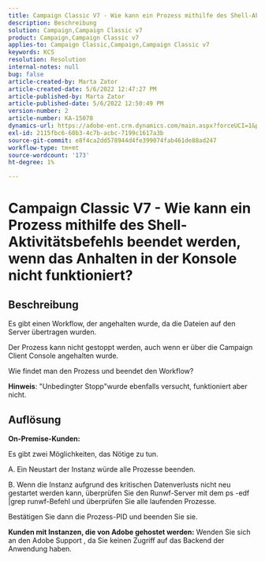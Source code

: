 ```yaml
---
title: Campaign Classic V7 - Wie kann ein Prozess mithilfe des Shell-Aktivitätsbefehls beendet werden, wenn das Anhalten in der Konsole nicht funktioniert?
description: Beschreibung
solution: Campaign,Campaign Classic v7
product: Campaign,Campaign Classic v7
applies-to: Campaign Classic,Campaign,Campaign Classic v7
keywords: KCS
resolution: Resolution
internal-notes: null
bug: false
article-created-by: Marta Zator
article-created-date: 5/6/2022 12:47:27 PM
article-published-by: Marta Zator
article-published-date: 5/6/2022 12:50:49 PM
version-number: 2
article-number: KA-15078
dynamics-url: https://adobe-ent.crm.dynamics.com/main.aspx?forceUCI=1&pagetype=entityrecord&etn=knowledgearticle&id=9f0becab-3acd-ec11-a7b5-6045bd00dbbc
exl-id: 2115fbc6-68b3-4c7b-acbc-7199c1617a3b
source-git-commit: e8f4ca2dd578944d4fe399074fab461de88ad247
workflow-type: tm+mt
source-wordcount: '173'
ht-degree: 1%

---
```


# Campaign Classic V7 - Wie kann ein Prozess mithilfe des Shell-Aktivitätsbefehls beendet werden, wenn das Anhalten in der Konsole nicht funktioniert?

## Beschreibung


Es gibt einen Workflow, der angehalten wurde, da die Dateien auf den Server übertragen wurden.

Der Prozess kann nicht gestoppt werden, auch wenn er über die Campaign Client Console angehalten wurde.

Wie findet man den Prozess und beendet den Workflow?

<b>Hinweis</b>: &quot;Unbedingter Stopp&quot;wurde ebenfalls versucht, funktioniert aber nicht.


## Auflösung


<b>On-Premise-Kunden:</b>

Es gibt zwei Möglichkeiten, das Nötige zu tun.

A. Ein Neustart der Instanz würde alle Prozesse beenden.

B. Wenn die Instanz aufgrund des kritischen Datenverlusts nicht neu gestartet werden kann, überprüfen Sie den Runwf-Server mit dem ps -edf |grep runwf-Befehl und überprüfen Sie alle laufenden Prozesse.

Bestätigen Sie dann die Prozess-PID und beenden Sie sie.

<b>Kunden mit Instanzen, die von Adobe gehostet werden:</b> Wenden Sie sich an den Adobe Support , da Sie keinen Zugriff auf das Backend der Anwendung haben.
